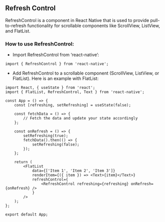 ## Refresh Control
RefreshControl is a component in React Native that is used to provide pull-to-refresh functionality for scrollable components like ScrollView, ListView, and FlatList.

### How to use RefreshControl:
- Import RefreshControl from ‘react-native’:
```
import { RefreshControl } from 'react-native';
```
- Add RefreshControl to a scrollable component (ScrollView, ListView, or FlatList). Here is an example with FlatList:
```
import React, { useState } from 'react';
import { FlatList, RefreshControl, Text } from 'react-native';

const App = () => {
    const [refreshing, setRefreshing] = useState(false);

    const fetchData = () => {
        // Fetch the data and update your state accordingly
    };

    const onRefresh = () => {
        setRefreshing(true);
        fetchData().then(() => {
            setRefreshing(false);
        });
    };

    return (
        <FlatList
            data={['Item 1', 'Item 2', 'Item 3']}
            renderItem={({ item }) => <Text>{item}</Text>}
            refreshControl={
                <RefreshControl refreshing={refreshing} onRefresh={onRefresh} />
            }
        />
    );
};

export default App;
```